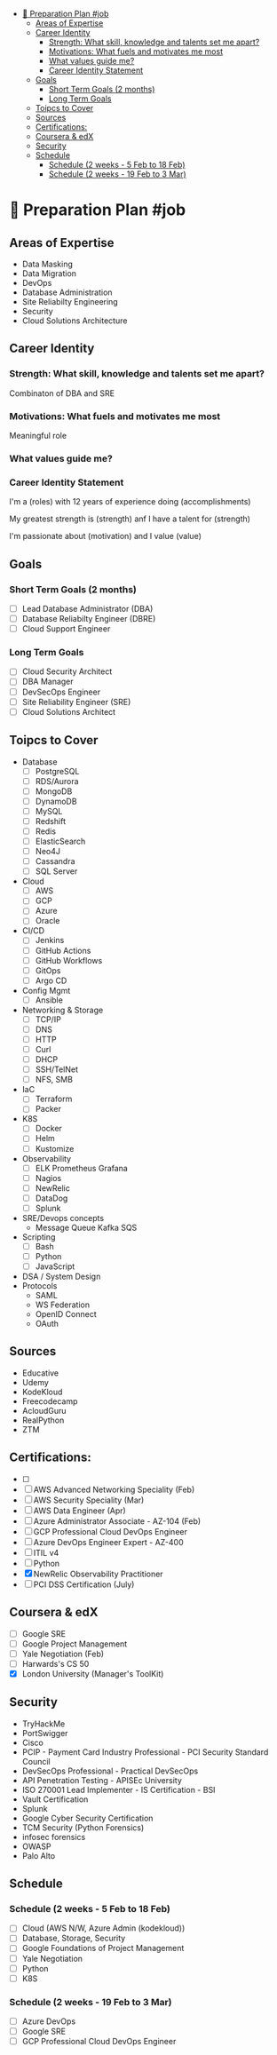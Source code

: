 - [💼 Preparation Plan #job](#-preparation-plan-job)
  - [Areas of Expertise](#areas-of-expertise)
  - [Career Identity](#career-identity)
    - [Strength: What skill, knowledge and talents set me apart?](#strength-what-skill-knowledge-and-talents-set-me-apart)
    - [Motivations: What fuels and motivates me most](#motivations-what-fuels-and-motivates-me-most)
    - [What values guide me?](#what-values-guide-me)
    - [Career Identity Statement](#career-identity-statement)
  - [Goals](#goals)
    - [Short Term Goals (2 months)](#short-term-goals-2-months)
    - [Long Term Goals](#long-term-goals)
  - [Toipcs to Cover](#toipcs-to-cover)
  - [Sources](#sources)
  - [Certifications:](#certifications)
  - [Coursera \& edX](#coursera--edx)
  - [Security](#security)
  - [Schedule](#schedule)
    - [Schedule (2 weeks - 5 Feb to 18 Feb)](#schedule-2-weeks---5-feb-to-18-feb)
    - [Schedule (2 weeks - 19 Feb to 3 Mar)](#schedule-2-weeks---19-feb-to-3-mar)

# 💼 Preparation Plan #job

## Areas of Expertise

- Data Masking
- Data Migration
- DevOps
- Database Administration
- Site Reliabilty Engineering
- Security
- Cloud Solutions Architecture

## Career Identity

### Strength: What skill, knowledge and talents set me apart?
Combinaton of DBA and SRE

### Motivations: What fuels and motivates me most
Meaningful role

### What values guide me?

### Career Identity Statement
I'm a (roles) with 12 years of experience doing (accomplishments)

My greatest strength is (strength) anf I have a talent for (strength)

I'm passionate about (motivation) and I value (value)


## Goals

### Short Term Goals (2 months)

- [ ] Lead Database Administrator (DBA)
- [ ] Database Reliabilty Engineer (DBRE)
- [ ] Cloud Support Engineer

### Long Term Goals

- [ ] Cloud Security Architect
- [ ] DBA Manager
- [ ] DevSecOps Engineer
- [ ] Site Reliability Engineer (SRE)
- [ ] Cloud Solutions Architect

## Toipcs to Cover

- Database
  - [ ] PostgreSQL
  - [ ] RDS/Aurora
  - [ ] MongoDB
  - [ ] DynamoDB
  - [ ] MySQL
  - [ ] Redshift
  - [ ] Redis
  - [ ] ElasticSearch
  - [ ] Neo4J
  - [ ] Cassandra
  - [ ] SQL Server
- Cloud
  - [ ] AWS
  - [ ] GCP
  - [ ] Azure
  - [ ] Oracle
- CI/CD
  - [ ] Jenkins
  - [ ] GitHub Actions
  - [ ] GitHub Workflows
  - [ ] GitOps
  - [ ] Argo CD
- Config Mgmt
  - [ ] Ansible
- Networking & Storage
  - [ ] TCP/IP
  - [ ] DNS
  - [ ] HTTP
  - [ ] Curl
  - [ ] DHCP
  - [ ] SSH/TelNet
  - [ ] NFS, SMB
- IaC
  - [ ] Terraform
  - [ ] Packer
- K8S
  - [ ] Docker
  - [ ] Helm
  - [ ] Kustomize
- Observability
  - [ ] ELK Prometheus Grafana
  - [ ] Nagios
  - [ ] NewRelic
  - [ ] DataDog
  - [ ] Splunk
- SRE/Devops concepts
  - Message Queue Kafka SQS
- Scripting
  - [ ] Bash
  - [ ] Python
  - [ ] JavaScript
- DSA / System Design
- Protocols
  - SAML
  - WS Federation
  - OpenID Connect
  - OAuth

## Sources

- Educative
- Udemy
- KodeKloud
- Freecodecamp
- AcloudGuru
- RealPython
- ZTM

## Certifications:

- [ ] 
- [ ] AWS Advanced Networking Speciality (Feb)
- [ ] AWS Security Speciality (Mar)
- [ ] AWS Data Engineer (Apr)
- [ ] Azure Administrator Associate - AZ-104 (Feb)
- [ ] GCP Professional Cloud DevOps Engineer
- [ ] Azure DevOps Engineer Expert - AZ-400
- [ ] ITIL v4
- [ ] Python
- [x] NewRelic Observability Practitioner
- [ ] PCI DSS Certification (July)

## Coursera & edX

- [ ] Google SRE
- [ ] Google Project Management
- [ ] Yale Negotiation (Feb)
- [ ] Harwards's CS 50
- [x] London University (Manager's ToolKit)

## Security

- TryHackMe
- PortSwigger
- Cisco
- PCIP - Payment Card Industry Professional - PCI Security Standard Council
- DevSecOps Professional - Practical DevSecOps
- API Penetration Testing - APISEc University
- ISO 270001 Lead Implementer - IS Certification - BSI
- Vault Certification
- Splunk
- Google Cyber Security Certification
- TCM Security (Python Forensics)
- infosec forensics
- OWASP
- Palo Alto

## Schedule

### Schedule (2 weeks - 5 Feb to 18 Feb)

- [ ] Cloud (AWS N/W, Azure Admin (kodekloud))
- [ ] Database, Storage, Security
- [ ] Google Foundations of Project Management
- [ ] Yale Negotiation
- [ ] Python
- [ ] K8S

### Schedule (2 weeks - 19 Feb to 3 Mar)

- [ ] Azure DevOps
- [ ] Google SRE
- [ ] GCP Professional Cloud DevOps Engineer
